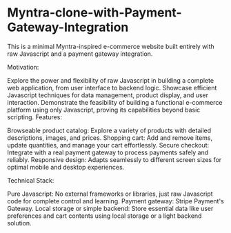 # Myntra-clone-with-Payment-Gateway-Integration

This is a minimal Myntra-inspired e-commerce website built entirely with raw Javascript and a payment gateway integration.

Motivation:

Explore the power and flexibility of raw Javascript in building a complete web application, from user interface to backend logic.
Showcase efficient Javascript techniques for data management, product display, and user interaction.
Demonstrate the feasibility of building a functional e-commerce platform using only Javascript, proving its capabilities beyond basic scripting.
Features:

Browseable product catalog: Explore a variety of products with detailed descriptions, images, and prices.
Shopping cart: Add and remove items, update quantities, and manage your cart effortlessly.
Secure checkout: Integrate with a real payment gateway to process payments safely and reliably.
Responsive design: Adapts seamlessly to different screen sizes for optimal mobile and desktop experiences.

Technical Stack:

Pure Javascript: No external frameworks or libraries, just raw Javascript code for complete control and learning.
Payment gateway: Stripe Payment's Gateway.
Local storage or simple backend: Store essential data like user preferences and cart contents using local storage or a light backend solution.
